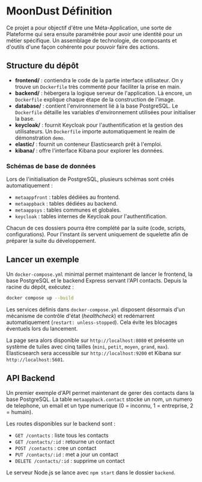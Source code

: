 # MoonDust Définition

Ce projet a pour objectif d'être une Méta-Application, une sorte de Plateforme qui sera ensuite paramétrée pour avoir une identité pour un métier spécifique.
Un assemblage de technologie, de composants et d'outils d'une façon cohérente pour pouvoir faire des actions.

## Structure du dépôt

- **frontend/** : contiendra le code de la partie interface utilisateur. On y trouve un `Dockerfile` très commenté pour faciliter la prise en main.
- **backend/** : hébergera la logique serveur de l'application. Là encore, un `Dockerfile` explique chaque étape de la construction de l'image.
- **database/** : contient l'environnement lié à la base PostgreSQL. Le `Dockerfile` détaille les variables d'environnement utilisées pour initialiser la base.
- **keycloak/** : fournit Keycloak pour l'authentification et la gestion des utilisateurs. Un `Dockerfile` importe automatiquement le realm de démonstration `demo`.
- **elastic/** : fournit un conteneur Elasticsearch prêt à l'emploi.
- **kibana/** : offre l'interface Kibana pour explorer les données.

### Schémas de base de données

Lors de l'initialisation de PostgreSQL, plusieurs schémas sont créés automatiquement :

- `metaappfront` : tables dédiées au frontend.
- `metaappback` : tables dédiées au backend.
- `metaappsys` : tables communes et globales.
- `keycloak` : tables internes de Keycloak pour l'authentification.

Chacun de ces dossiers pourra être complété par la suite (code, scripts, configurations). Pour l'instant ils servent uniquement de squelette afin de préparer la suite du développement.

## Lancer un exemple

Un `docker-compose.yml` minimal permet maintenant de lancer le frontend, la base PostgreSQL et le backend Express servant l'API contacts.
Depuis la racine du dépôt, exécutez :

```bash
docker compose up --build
```

Les services définis dans `docker-compose.yml` disposent désormais d'un mécanisme
de contrôle d'état (*healthcheck*) et redémarrent automatiquement (`restart: unless-stopped`).
Cela évite les blocages éventuels lors du lancement.

La page sera alors disponible sur `http://localhost:8080` et présente un système de tuiles avec cinq tailles (`mini`, `petit`, `moyen`, `grand`, `max`).
Elasticsearch sera accessible sur `http://localhost:9200` et Kibana sur `http://localhost:5601`.

## API Backend

Un premier exemple d'API permet maintenant de gerer des contacts dans la base PostgreSQL. La table `metaappback.contact` stocke un nom, un numero de telephone, un email et un type numerique (0 = inconnu, 1 = entreprise, 2 = humain).

Les routes disponibles sur le backend sont :

- `GET /contacts` : liste tous les contacts
- `GET /contacts/:id` : retourne un contact
- `POST /contacts` : cree un contact
- `PUT /contacts/:id` : met a jour un contact
- `DELETE /contacts/:id` : supprime un contact

Le serveur Node.js se lance avec `npm start` dans le dossier `backend`.

